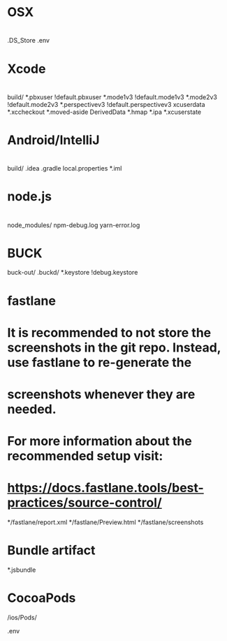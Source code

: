 # OSX
#
.DS_Store
.env
# Xcode
#
build/
*.pbxuser
!default.pbxuser
*.mode1v3
!default.mode1v3
*.mode2v3
!default.mode2v3
*.perspectivev3
!default.perspectivev3
xcuserdata
*.xccheckout
*.moved-aside
DerivedData
*.hmap
*.ipa
*.xcuserstate

# Android/IntelliJ
#
build/
.idea
.gradle
local.properties
*.iml

# node.js
#
node_modules/
npm-debug.log
yarn-error.log

# BUCK
buck-out/
\.buckd/
*.keystore
!debug.keystore

# fastlane
#
# It is recommended to not store the screenshots in the git repo. Instead, use fastlane to re-generate the
# screenshots whenever they are needed.
# For more information about the recommended setup visit:
# https://docs.fastlane.tools/best-practices/source-control/

*/fastlane/report.xml
*/fastlane/Preview.html
*/fastlane/screenshots

# Bundle artifact
*.jsbundle

# CocoaPods
/ios/Pods/


.env